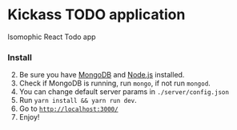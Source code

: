 # Kickass TODO application
Isomophic React Todo app

### Install
2. Be sure you have [MongoDB](https://www.mongodb.com/download-center) and [Node.js](https://nodejs.org/en/) installed.
3. Check if MongoDB is running, run ```mongo```, if not run ```mongod```.
4. You can change default server params in ```./server/config.json```
4. Run ```yarn install && yarn run dev```.
5. Go to [`http://localhost:3000/`](http://localhost:3000/)
6. Enjoy!
